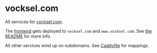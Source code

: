 # vocksel.com

All services for [vocksel.com](https://vocksel.com).

The [frontend](./frontend/) gets deployed to `vocksel.com` and `www.vocksel.com`. See [the README](./frontend/README.md) for more info.

All other services wind up on subdomains. See [Caddyfile](./Caddyfile) for mappings.
